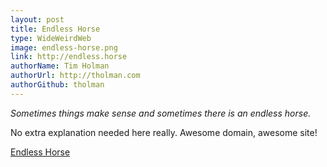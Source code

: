 ```yaml
---
layout: post
title: Endless Horse
type: WideWeirdWeb
image: endless-horse.png
link: http://endless.horse
authorName: Tim Holman
authorUrl: http://tholman.com
authorGithub: tholman
---
```


_Sometimes things make sense and sometimes there is an endless horse._

No extra explanation needed here really. Awesome domain, awesome site!

[Endless Horse](http://endless.horse)
